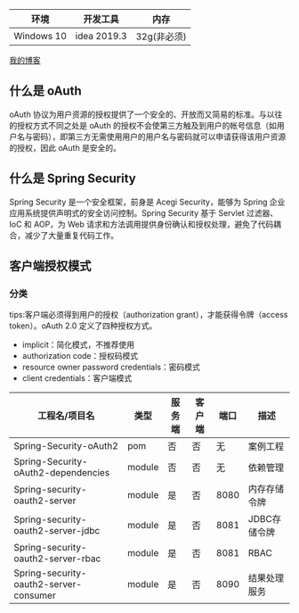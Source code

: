 |环境|开发工具|内存|
|-------|-------|-------|
|Windows 10|idea 2019.3|32g(非必须)|

[我的博客](http://newdemome.cn/)

## 什么是 oAuth
oAuth 协议为用户资源的授权提供了一个安全的、开放而又简易的标准。与以往的授权方式不同之处是 oAuth 的授权不会使第三方触及到用户的帐号信息（如用户名与密码），即第三方无需使用用户的用户名与密码就可以申请获得该用户资源的授权，因此 oAuth 是安全的。

## 什么是 Spring Security
Spring Security 是一个安全框架，前身是 Acegi Security，能够为 Spring 企业应用系统提供声明式的安全访问控制。Spring Security 基于 Servlet 过滤器、IoC 和 AOP，为 Web 请求和方法调用提供身份确认和授权处理，避免了代码耦合，减少了大量重复代码工作。

## 客户端授权模式
### 分类
tips:客户端必须得到用户的授权（authorization grant），才能获得令牌（access token）。oAuth 2.0 定义了四种授权方式。

- implicit：简化模式，不推荐使用
- authorization code：授权码模式
- resource owner password credentials：密码模式
- client credentials：客户端模式

|工程名/项目名|类型|服务端|客户端|端口|描述|
|-------|-------|-------|-------|-------|-------|
|Spring-Security-oAuth2|pom|否|否|无|案例工程|
|Spring-Security-oAuth2-dependencies|module|否|否|无|依赖管理|
|Spring-security-oauth2-server|module|是|否|8080|内存存储令牌|
|Spring-security-oauth2-server-jdbc|module|是|否|8081|JDBC存储令牌|
|Spring-security-oauth2-server-rbac|module|是|否|8081|RBAC|
|Spring-security-oauth2-server-consumer|module|是|否|8090|结果处理服务|